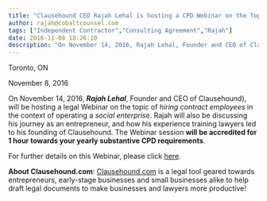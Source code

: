 ```yaml
---
title: "Clausehound CEO Rajah Lehal is hosting a CPD Webinar on the Top 10 Things You Should Know about Hiring a Contract Employee"
author: rajah@cobaltcounsel.com
tags: ["Independent Contractor","Consulting Agreement","Rajah"]
date: 2016-11-08 18:26:10
description: "On November 14, 2016, Rajah Lehal, Founder and CEO of Clausehound, will be hosting a legal Webinar on the topic of hiring contract employees in the context of operating a social enterprise."
---
```




Toronto, ON

November 8, 2016

On November 14, 2016, ***Rajah Lehal***, Founder and CEO of Clausehound), will be hosting a legal Webinar on the topic of *hiring contract employees* in the context of operating a *social enterprise*. Rajah will also be discussing his journey as an entrepreneur, and how his experience training lawyers led to his founding of Clausehound. The Webinar session **will be accredited for 1 hour towards your yearly substantive CPD requirements**.

For further details on this Webinar, please click [here](http://edge.united-church.ca/webinars/events/legal-tips/).

**About Clausehound.com**: [Clausehound.com](http://www.clausehound.com) is a legal tool geared towards entrepreneurs, early-stage businesses and small businesses alike to help draft legal documents to make businesses and lawyers more productive!
